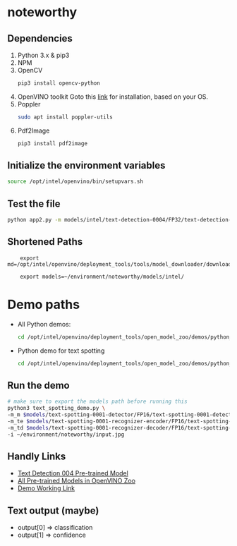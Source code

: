 # noteworthy

## Dependencies
1. Python 3.x & pip3
2. NPM
3. OpenCV
    ```sh
    pip3 install opencv-python
    ```
4. OpenVINO toolkit
    Goto this [link](https://software.intel.com/en-us/openvino-toolkit/choose-download?) for installation, based on your OS.
5. Poppler
    ```sh
    sudo apt install poppler-utils
    ```
6. Pdf2Image
    ```sh
    pip3 install pdf2image
    ```

## Initialize the environment variables
```sh
source /opt/intel/openvino/bin/setupvars.sh
```

## Test the file
```sh
python app2.py -m models/intel/text-detection-0004/FP32/text-detection-0004.xml -i input.jpg
```

## Shortened Paths
```
    export md=/opt/intel/openvino/deployment_tools/tools/model_downloader/downloader.py
    
    export models=~/environment/noteworthy/models/intel/
```

# Demo paths
- All Python demos:
    ```sh
    cd /opt/intel/openvino/deployment_tools/open_model_zoo/demos/python_demo
    ```
- Python demo for text spotting
    ```sh
    cd /opt/intel/openvino/deployment_tools/open_model_zoo/demos/python_demos/text_spotting_demo
    ```

## Run the demo
```sh
# make sure to export the models path before running this
python3 text_spotting_demo.py \
-m_m $models/text-spotting-0001-detector/FP16/text-spotting-0001-detector.xml \
-m_te $models/text-spotting-0001-recognizer-encoder/FP16/text-spotting-0001-recognizer-encoder.xml \
-m_td $models/text-spotting-0001-recognizer-decoder/FP16/text-spotting-0001-recognizer-decoder.xml \
-i ~/environment/noteworthy/input.jpg
```

## Handly Links
- [Text Detection 004 Pre-trained Model](http://docs.openvinotoolkit.org/latest/_models_intel_text_detection_0004_description_text_detection_0004.html)
- [All Pre-trained Models in OpenVINO Zoo](https://software.intel.com/en-us/openvino-toolkit/documentation/pretrained-models)
- [Demo Working Link](http://docs.openvinotoolkit.org/latest/_demos_python_demos_text_spotting_demo_README.html)

## Text output (maybe)
- output[0] => classification
- output[1] => confidence

